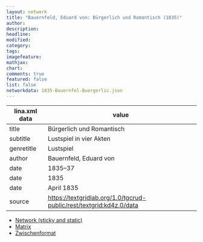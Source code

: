 ```yaml
---
layout: network
title: "Bauernfeld, Eduard von: Bürgerlich und Romantisch (1835)"
author:
description:
headline:
modified:
category:
tags:
imagefeature: 
mathjax: 
chart: 
comments: true
featured: false
list: false
networkdata: 1835-Bauernfel-Buergerlic.json
---
```

lina.xml data  | value
------------- | -------------
title|Bürgerlich und Romantisch
subtitle|Lustspiel in vier Akten
genretitle|Lustspiel
author|Bauernfeld, Eduard von
date|1835–37
date|1835
date|April 1835
source|https://textgridlab.org/1.0/tgcrud-public/rest/textgrid:kd4z.0/data


* [Network (sticky and static)](/network27)
* [Matrix](/matrix27)
* [Zwischenformat](/lina27 )
